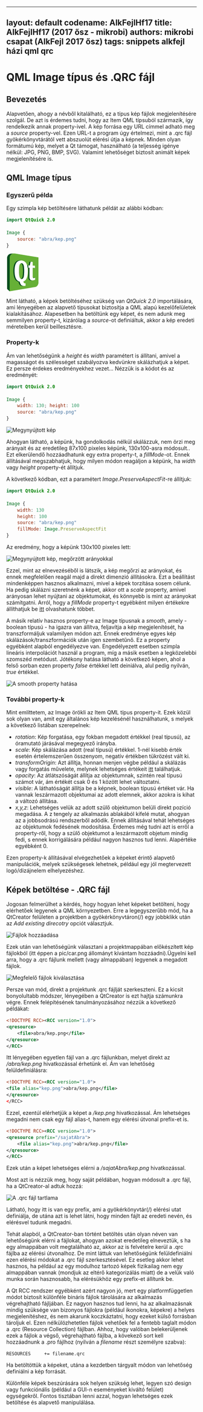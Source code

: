
---
layout: default
codename: AlkFejlHf17
title: AlkFejlHf17 (2017 ősz - mikrobi)
authors: mikrobi csapat (AlkFejl 2017 ősz)
tags: snippets alkfejl házi qml qrc
---

# QML Image típus és .QRC fájl #

## Bevezetés ##
Alapvetően, ahogy a névből kitalálható, ez a típus kép fájlok megjelenítésére szolgál. De azt is érdemes tudni, hogy az Item QML típsuból származik, így rendelkezik annak property-ivel.
A kép forrása egy URL címmel adható meg a *source* property-vel. Ezen URL-t a program úgy értelmezi, mint a .qrc fájl gyökérkönyvtárától vett abszuolút elérési útja a képnek.
Minden olyan formátumú kép, melyet a Qt támogat, használható (a teljesség igénye nélkül: JPG, PNG, BMP, SVG). Valamint lehetőséget biztosít animált képek megjelenítésére is.

## QML Image típus ##
### Egyszerű példa ###
Egy szimpla kép betöltésére láthatunk példát az alábbi kódban:
```qml
import QtQuick 2.0

Image {
	source: "abra/kep.png"
}
```
![A betölött kép](https://github.com/ajohntom/snippets/blob/gh-pages/snippets/AlkFejlHfTanulsagok/17/abra/qtlogo-simple.png "A betöltött kép")

Mint látható, a képek betöltéséhez szükség van *QtQuick 2.0* importálására, ami lényegében az alapvető típusokat biztosítja a QML alapú kezelőfelületek kialakításához.
Alapesetben ha betöltünk egy képet, és nem adunk meg semmilyen property-t, kizárólag a *source*-ot definiáltuk, akkor a kép eredeti méreteiben kerül beillesztésre.
### Property-k ###
Ám van lehetőségünk a *height* és *width* paramétert is állítani, amivel a magasságot és szélességet szabályozva kedvünkre skálázhatjuk a képet. Ez persze érdekes eredményekhez vezet... Nézzük is a kódot és az eredményét:

```qml
import QtQuick 2.0

Image {
	width: 130; height: 100
	source: "abra/kep.png"
}
```

![Megynyújtott kép](/abra/qtlogo-stretch.png "Megnyújtott kép")

Ahogyan látható, a képünk, ha gondolkodás nélkül skálázzuk, nem örzi meg arányait és az eredetileg 87x100 pixeles képünk, 130x100-asra módosult.. 
Ezt elkerülendő hozzáadhatunk egy extra property-t, a *fillMode*-ot.
Ennek állításával megszabhatjuk, hogy milyen módon reagáljon a képünk, ha *width* vagy *height* property-ét állítjuk.

A következő kódban, ezt a paramétert *Image.PreserveAspectFit*-re állítjuk:
```qml
import QtQuick 2.0

Image {
	width: 130
	height: 100
	source: "abra/kep.png"
	fillMode: Image.PreserveAspectFit
}
```
Az eredmény, hogy a képünk 130x100 pixeles lett:

![Megynyújtott kép, megőrzött arányokkal](/abra/qtlogo-preserveaspectfit.png "Megnyújtott kép, megőrzött arányokkal")


Ezzel, mint az elnevezéséből is látszik, a kép megőrzi az arányokat, és ennek megfelelően reagál majd a direkt dimenzió állításokra. 
Ezt a beállítást mindenképpen hasznos alkalmazni,
mivel a képek torzítása sosem célunk. Ha pedig skálázni szeretnénk a képet, akkor ott a *scale* property, amivel arányosan lehet nyújtani az objektumokat, és könnyebb is mint az arányokat számítgatni.
Arról, hogy a *fillMode* property-t egyébként milyen értékekre állíthatjuk be [itt](https://doc-snapshots.qt.io/qt5-dev/qml-qtquick-image.html#fillMode-prop) olvashatunk többet.

A másik relatív hasznos property-e az Image típusnak a *smooth*, amely - boolean típusú - ha igazra van állítva, feljavítja a kép megjelenítését, ha transzformáljuk valamilyen módon azt.
Ennek eredménye egyes kép skálázások/transzformációk után igen szembetűnő. Ez a property egyébként alapból engedélyezve van. Engedélyezett esetben szimpla lineáris interpolációt használ a program, míg a másik esetben a legközelebbi szomszéd metódust.
Jótékony hatása látható a következő képen, ahol a felső sorban ezen property *false* értékkel lett deiniálva, alul pedig nyilván, *true* értékkel.

![A smooth property hatása](/abra/rectangle-smooth.png "A smooth property hatása")

### További property-k ###

Mint említtetem, az Image örökli az Item QML típus property-it. Ezek közül sok olyan van, amit egy általános kép kezelésénél használhatunk, s melyek a következő listában szerepelnek:
* *rotation*: Kép forgatása, egy fokban megadott értékkel (real típusú), az óramutató járásával megegyező irányba.
* *scale*:  Kép skálázása adott (real típusú) értékkel. 1-nél kisebb érték esetén értelemszerűen összenyom, negatív értékben tükrözést vált ki.
* *transformOrigin*: Azt állítja, honnan menjen végbe például a skálázás vagy forgatás művelete, melynek lehetséges értékeit [itt](https://doc-snapshots.qt.io/qt5-dev/qml-qtquick-item.html#transformOrigin-prop) találhatjuk.
* *opacity*: Az átlátszóságát állítja az objektumnak, szintén real típusú számot vár, ám értékét csak 0 és 1 között lehet változtatni.
* *visible*: A láthatóságát állítja be a képnek, boolean típusú értéket vár. Ha vannak leszármazott objektumai az adott elemnek, akkor azokra is kihat a változó állítása.
* *x,y,z*: Lehetséges velük az adott szülő objektumon belüli direkt pozíció megadása. A z tengely az alkalmazás ablakából kifelé mutat, ahogyan az a jobbsodrású rendszerből adódik. 
Ennek állításával tehát lehetséges az objektumok fedésének modosítása. Érdemes még tudni azt is erről a property-ről, hogy a szülő objektumot a leszármazott objetum mindig fedi, s ennek korrigálására például nagyon hasznos tud lenni.
Alapértéke egyébként 0.

Ezen property-k állításával elvégezhetőek a képeket érintő alapvető manipulációk, melyek szükségesek lehetnek, például egy jól megtervezett logó/dizájnelem elhelyezéshez.

## Képek betöltése - .QRC fájl ##

Jogosan felmerülhet a kérdés, hogy hogyan lehet képeket betölteni, hogy elérhetőek legyenek a QML környezetben. Erre a legegyszerűbb mód, ha a QtCreator felületen a projektben a gyökérkönyvtáron(/) egy jobbklikk után az
*Add existing direcotry* opciót választjuk.
 
![Fájlok hozzáadása](/abra/qtcreator-rcc2.JPG "Menü 1")

Ezek után van lehetőségünk választani a projektmappában előkészített kép fájlokból (itt éppen a pic/car.png állományt kívántam hozzáadni).Ügyelni kell arra, hogy a .qrc fájlunk mellett (vagy almappában) legyenek a megadott fájlok.
 
![Megfelelő fájlok kiválasztása](/abra/qtcreator-rcc3.JPG "Menü 2")

Persze van mód, direkt a projektunk .qrc fájlját szerkeszteni. Ez a kicsit bonyolultabb módszer, lényegében a QtCreator is ezt hajtja számunkra végre. Ennek felépítésének tanulmányozásához nézzük a következő példákat:

```xml
<!DOCTYPE RCC><RCC version="1.0">
<qresource>
    <file>abra/kep.png</file>
</qresource>
</RCC>
```
Itt lényegében egyetlen fájl van a .qrc fájlunkban, melyet direkt az */abra/kep.png* hivatkozással érhetünk el.
Ám van lehetőség felüldefiniálásra:

```xml
<!DOCTYPE RCC><RCC version="1.0">
<file alias="kep.png">abra/kep.png</file>
</qresource>
</RCC>
```

Ezzel, ezentúl elérhetjük a képet a */kep.png* hivatkozással.
Ám lehetséges megadni nem csak egy fájl alias-t, hanem egy elérési útvonal prefix-et is.

```xml
<!DOCTYPE RCC><RCC version="1.0">
<qresource prefix="/sajatAbra">
    <file alias="kep.png">abra/kep.png</file>
</qresource>
</RCC>
```
Ezek után a képet lehetséges elérni a */sajatAbra/kep.png* hivatkozással.

Most azt is nézzük meg, hogy saját példában, hogyan módosult a .qrc fájl, ha a QtCreator-al adtuk hozzá:

![A .qrc fájl tartlama](/abra/qtcreator-rcc4.JPG "A .qrc fájl tartlama")

Látható, hogy itt is van egy prefix, ami a gyökérkönyvtár(/) elérési utat definiálja, de utána azt is lehet látni, hogy minden fájlt az eredeti nevén, és elérésvel tudunk megadni.

Tehát alapból, a QtCreator-ban történt betöltés után olyan néven van lehetőségünk elérni a fájlokat, ahogyan azokat eredetileg elneveztük, s ha egy almappában volt megtalálható az, akkor az is felvételre kerül a .qrc fájlba az elérési útvonalhoz.
De mint láttuk van lehetőségünk felüldefiniálni ezen elérési módokat a .qrc fájl szerkesztésével. Ez esetleg akkor lehet hasznos, ha például az egy modulhoz tartozó képek fizikailag nem egy almappában vannak (mondjuk
az eltérő kategorizálás miatt) de a velük való munka során hasznosabb, ha elérésükhöz egy prefix-et állítunk be.

A Qt RCC rendszer egyébként azért nagyon jó, mert egy platformfüggetlen módot biztosít különféle bináris fájlok tárolására az alkalmazás végrehajtható fájljában. Ez nagyon hasznos tud lenni, ha az alkalmazásnak mindig szüksége van
bizonyos fájlokra (például ikonokra, képekre) a helyes megjelenítéshez, és nem akarunk koczkáztatni, hogy ezeket külső forrásban tároljuk el. Ezen nélkülözhetetlen fájlok vehetőek fel a fentebb taglalt módon a .qrc (Resource Collection) fájlban. Ahhoz, hogy valóban belekerüljenek ezek a fájlok a végső, végrehajtható fájlba, a kövekező sort kell hozzáadnunk a .pro fájlhoz (nyilván a *filename* részt személyre szabva):

```
RESOURCES     += filename.qrc
```

Ha betöltöttük a képeket, utána a kezdetben tárgyalt módon van lehetőség definiálni a kép forrását.

Különféle képek beszúrására sok helyen szükség lehet, legyen szó design vagy funkciónális (például a GUI-n eseményeket kiváltó felület) egységekről. Fontos tisztában lenni azzal, hogyan lehetséges ezek betöltése és alapvető 
manipulálása.


